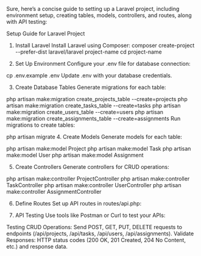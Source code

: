Sure, here’s a concise guide to setting up a Laravel project, including environment setup, creating tables, models, controllers, and routes, along with API testing:

Setup Guide for Laravel Project
1. Install Laravel
Install Laravel using Composer:
composer create-project --prefer-dist laravel/laravel project-name
cd project-name

2. Set Up Environment
Configure your .env file for database connection:

cp .env.example .env
Update .env with your database credentials.

3. Create Database Tables
Generate migrations for each table:

php artisan make:migration create_projects_table --create=projects
php artisan make:migration create_tasks_table --create=tasks
php artisan make:migration create_users_table --create=users
php artisan make:migration create_assignments_table --create=assignments
Run migrations to create tables:

php artisan migrate
4. Create Models
Generate models for each table:

php artisan make:model Project
php artisan make:model Task
php artisan make:model User
php artisan make:model Assignment

5. Create Controllers
Generate controllers for CRUD operations:

php artisan make:controller ProjectController 
php artisan make:controller TaskController 
php artisan make:controller UserController 
php artisan make:controller AssignmentController 

6. Define Routes
Set up API routes in routes/api.php:


7. API Testing
Use tools like Postman or Curl to test your APIs:

Testing CRUD Operations: Send POST, GET, PUT, DELETE requests to endpoints (/api/projects, /api/tasks, /api/users, /api/assignments).
Validate Responses: HTTP status codes (200 OK, 201 Created, 204 No Content, etc.) and response data.





